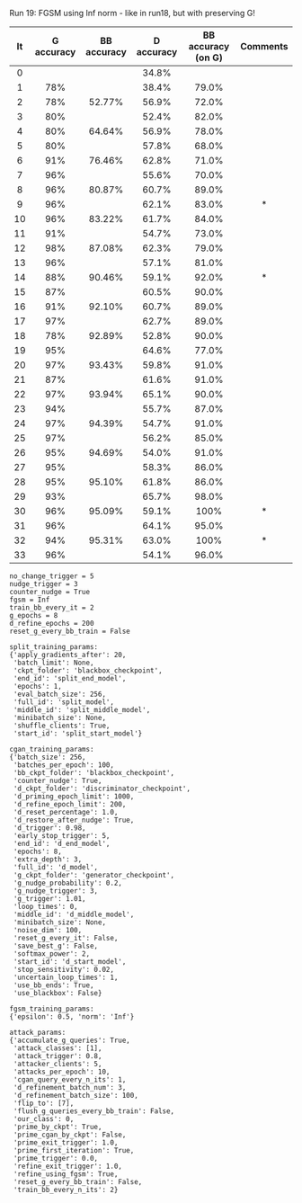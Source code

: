 Run 19: FGSM using Inf norm - like in run18, but with preserving G!

| It | G accuracy | BB accuracy | D accuracy | BB accuracy (on G) | Comments |
|:------:|:------:|:------:|:------:|:------:|:-------:|
| 0      |     |       | 34.8%  |       |
| 1      | 78% |       | 38.4% | 79.0% |
| 2      | 78% | 52.77% | 56.9%  | 72.0% |
| 3      | 80% |        | 52.4% | 82.0% |
| 4      | 80% | 64.64% | 56.9%  | 78.0% |
| 5      | 80% |        | 57.8% | 68.0% |
| 6      | 91% | 76.46% | 62.8%  | 71.0% |
| 7      | 96% |        | 55.6% | 70.0% |
| 8      | 96% | 80.87% | 60.7%  | 89.0% |
| 9      | 96% |        | 62.1% | 83.0% | *
| 10     | 96% | 83.22% | 61.7%  | 84.0% |
| 11     | 91% |        | 54.7% | 73.0% |
| 12     | 98% | 87.08% | 62.3%  | 79.0% |
| 13     | 96% |        | 57.1% | 81.0% |
| 14     | 88% | 90.46% | 59.1%  | 92.0% | *
| 15     | 87% |        | 60.5% | 90.0% |
| 16     | 91% | 92.10% | 60.7% | 89.0% |
| 17     | 97% |        | 62.7% | 89.0% |
| 18     | 78% | 92.89% | 52.8% | 90.0% |
| 19     | 95% |        | 64.6% | 77.0% |
| 20     | 97% | 93.43% | 59.8% | 91.0% |
| 21     | 87% |        | 61.6% | 91.0% |
| 22     | 97% | 93.94% | 65.1% | 90.0% |
| 23     | 94% |        | 55.7% | 87.0% |
| 24     | 97% | 94.39% | 54.7% | 91.0% |
| 25     | 97% |        | 56.2% | 85.0% |
| 26     | 95% | 94.69% | 54.0% | 91.0% |
| 27     | 95% |        | 58.3% | 86.0% |
| 28     | 95% | 95.10% | 61.8% | 86.0% |
| 29     | 93% |        | 65.7% | 98.0% |
| 30     | 96% | 95.09% | 59.1% | 100% | *
| 31     | 96% |        | 64.1% | 95.0% |
| 32     | 94% | 95.31% | 63.0% | 100% | *
| 33     | 96% |        | 54.1% | 96.0% |

```
no_change_trigger = 5
nudge_trigger = 3
counter_nudge = True
fgsm = Inf
train_bb_every_it = 2
g_epochs = 8
d_refine_epochs = 200
reset_g_every_bb_train = False
```

```
split_training_params:
{'apply_gradients_after': 20,
 'batch_limit': None,
 'ckpt_folder': 'blackbox_checkpoint',
 'end_id': 'split_end_model',
 'epochs': 1,
 'eval_batch_size': 256,
 'full_id': 'split_model',
 'middle_id': 'split_middle_model',
 'minibatch_size': None,
 'shuffle_clients': True,
 'start_id': 'split_start_model'}

cgan_training_params:
{'batch_size': 256,
 'batches_per_epoch': 100,
 'bb_ckpt_folder': 'blackbox_checkpoint',
 'counter_nudge': True,
 'd_ckpt_folder': 'discriminator_checkpoint',
 'd_priming_epoch_limit': 1000,
 'd_refine_epoch_limit': 200,
 'd_reset_percentage': 1.0,
 'd_restore_after_nudge': True,
 'd_trigger': 0.98,
 'early_stop_trigger': 5,
 'end_id': 'd_end_model',
 'epochs': 8,
 'extra_depth': 3,
 'full_id': 'd_model',
 'g_ckpt_folder': 'generator_checkpoint',
 'g_nudge_probability': 0.2,
 'g_nudge_trigger': 3,
 'g_trigger': 1.01,
 'loop_times': 0,
 'middle_id': 'd_middle_model',
 'minibatch_size': None,
 'noise_dim': 100,
 'reset_g_every_it': False,
 'save_best_g': False,
 'softmax_power': 2,
 'start_id': 'd_start_model',
 'stop_sensitivity': 0.02,
 'uncertain_loop_times': 1,
 'use_bb_ends': True,
 'use_blackbox': False}

fgsm_training_params:
{'epsilon': 0.5, 'norm': 'Inf'}

attack_params:
{'accumulate_g_queries': True,
 'attack_classes': [1],
 'attack_trigger': 0.8,
 'attacker_clients': 5,
 'attacks_per_epoch': 10,
 'cgan_query_every_n_its': 1,
 'd_refinement_batch_num': 3,
 'd_refinement_batch_size': 100,
 'flip_to': [7],
 'flush_g_queries_every_bb_train': False,
 'our_class': 0,
 'prime_by_ckpt': True,
 'prime_cgan_by_ckpt': False,
 'prime_exit_trigger': 1.0,
 'prime_first_iteration': True,
 'prime_trigger': 0.0,
 'refine_exit_trigger': 1.0,
 'refine_using_fgsm': True,
 'reset_g_every_bb_train': False,
 'train_bb_every_n_its': 2}
```